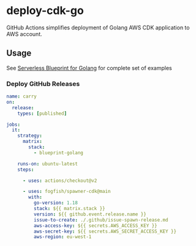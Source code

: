 # deploy-cdk-go

GitHub Actions simplifies deployment of Golang AWS CDK application to AWS account.

## Usage

See [Serverless Blueprint for Golang](https://github.com/fogfish/blueprint-serverless-golang) for complete set of examples 

### Deploy GitHub Releases

```yaml
name: carry
on:
  release:
    types: [published]

jobs:
  it:
    strategy:
      matrix:
        stack:
          - blueprint-golang

    runs-on: ubuntu-latest
    steps:

      - uses: actions/checkout@v2

      - uses: fogfish/spawner-cdk@main
        with:
          go-version: 1.18
          stack: ${{ matrix.stack }}
          version: ${{ github.event.release.name }}
          issue-to-create: ./.github/issue-spawn-release.md
          aws-access-key: ${{ secrets.AWS_ACCESS_KEY }}
          aws-secret-key: ${{ secrets.AWS_SECRET_ACCESS_KEY }}
          aws-region: eu-west-1
```

